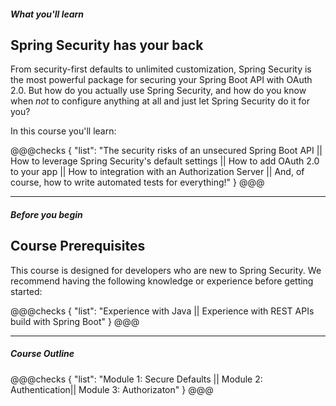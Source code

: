##### What you'll learn

## Spring Security has your back

From security-first defaults to unlimited customization, Spring Security is the most powerful package for securing your Spring Boot API with OAuth 2.0. But how do you actually use Spring Security, and how do you know when _not_ to configure anything at all and just let Spring Security do it for you?

In this course you'll learn:

@@@checks
{
"list":
"The security risks of an unsecured Spring Boot API ||
How to leverage Spring Security's default settings ||
How to add OAuth 2.0 to your app ||
How to integration with an Authorization Server ||
And, of course, how to write automated tests for everything!"
}
@@@

---

##### Before you begin

## Course Prerequisites

This course is designed for developers who are new to Spring Security. We recommend having the following knowledge or experience before getting started:

@@@checks
{
"list":
"Experience with Java ||
Experience with REST APIs build with Spring Boot"
}
@@@

---

##### Course Outline

@@@checks
{
"list":
"Module 1: Secure Defaults ||
Module 2: Authentication||
Module 3: Authorizaton"
}
@@@
